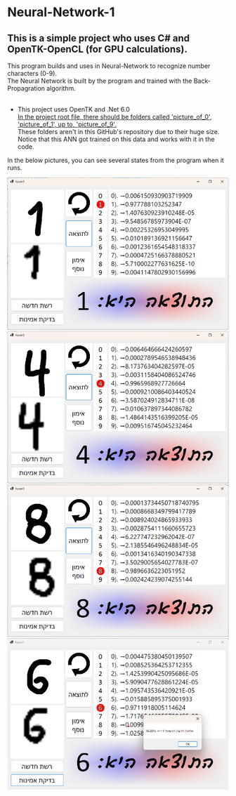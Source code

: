 <h1>Neural-Network-1</h1>
<h2>This is a simple project who uses C# and OpenTK-OpenCL (for GPU calculations).</h2>

<p>This program builds and uses in Neural-Network to recognize number characters (0-9). </br>
The Neural Network is built by the program and trained with the Back-Propagration algorithm.  </br> </br>

* This project uses OpenTK and .Net 6.0  </br>
  <u>In the project root file, there should be folders called 'picture_of_0', 'picture_of_1', up to, 'picture_of_9'. </u>  </br>
These folders aren't in this GitHub's repository due to their huge size.  </br>
Notice that this ANN got trained on this data and works with it in the code.  </br>

In the below pictures, you can see several states from the program when it runs.
</p>

<img src="neural network 1.png"></img>
<img src="neural network 2.png"></img>
<img src="neural network 3.png"></img>
<img src="neural network 4.png"></img>
